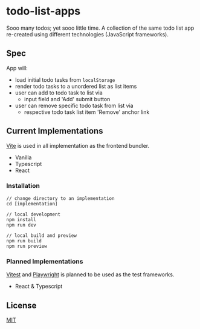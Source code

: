 # todo-list-apps
Sooo many todos; yet sooo little time. A collection of the same todo list app re-created using different technologies (JavaScript frameworks).

## Spec
App will:
 - load initial todo tasks from `localStorage`
 - render todo tasks to a unordered list as list items
 - user can add to todo task to list via
   - input field and 'Add' submit button
 - user can remove specific todo task from list via
   - respective todo task list item 'Remove' anchor link

## Current Implementations
[Vite](https://vitejs.dev/) is used in all implementation as the frontend bundler.

- Vanilla
- Typescript
- React

### Installation
```
// change directory to an implementation
cd [implementation]

// local development
npm install
npm run dev

// local build and preview
npm run build
npm run preview
```

### Planned Implementations
[Vitest](https://vitest.dev/) and [Playwright](https://playwright.dev/) is planned to be used as the  test frameworks.

- React & Typescript

## License
[MIT](https://choosealicense.com/licenses/mit/)

